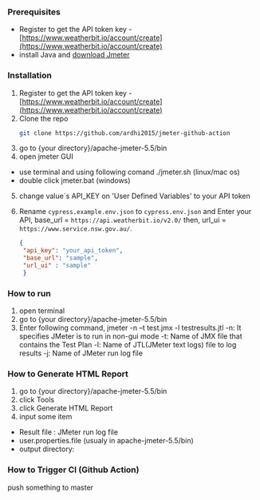 <!-- GETTING STARTED -->
### Prerequisites

- Register to get the API token key -  [https://www.weatherbit.io/account/create](https://www.weatherbit.io/account/create)
- install Java and [download Jmeter](https://jmeter.apache.org/download_jmeter.cgi)

### Installation
1. Register to get the API token key -  [https://www.weatherbit.io/account/create](https://www.weatherbit.io/account/create)
2. Clone the repo
   ```sh
   git clone https://github.com/ardhi2015/jmeter-github-action
   ```
3. go to {your directory}/apache-jmeter-5.5/bin
4. open jmeter GUI
- use terminal and using following comand ./jmeter.sh (linux/mac os)
- double click jmeter.bat (windows)
5. change value`s API_KEY on 'User Defined Variables' to your API token

6. Rename `cypress.example.env.json` to `cypress.env.json` and Enter your API, base_url = `https://api.weatherbit.io/v2.0/`  then, url_ui = `https://www.service.nsw.gov.au/`.
   ```json
   {
    "api_key": "your_api_token",
    "base_url": "sample",
    "url_ui" : "sample"
    }
   ```

### How to run
1. open terminal
2. go to {your directory}/apache-jmeter-5.5/bin
3. Enter following command, jmeter -n –t test.jmx -l testresults.jtl
-n: It specifies JMeter is to run in non-gui mode
-t: Name of JMX file that contains the Test Plan
-l: Name of JTL(JMeter text logs) file to log results
-j: Name of JMeter run log file

### How to Generate HTML Report
1. go to {your directory}/apache-jmeter-5.5/bin
2. click Tools
3. click Generate HTML Report
4. input some item
 - Result file : JMeter run log file
 - user.properties.file (usualy in apache-jmeter-5.5/bin) 
 - output directory:

### How to Trigger CI (Github Action)
push something to master